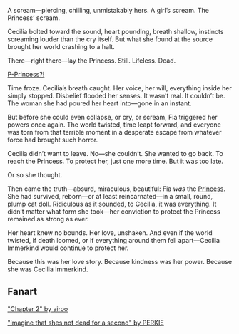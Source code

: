<!-- title: ...Princess? -->

A scream—piercing, chilling, unmistakably hers.
A girl’s scream.
The Princess’ scream.

Cecilia bolted toward the sound, heart pounding, breath shallow, instincts screaming louder than the cry itself. But what she found at the source brought her world crashing to a halt.

There—right there—lay the Princess.
Still. Lifeless.
Dead.

[P-Princess?!](#embed:https://www.youtube.com/live/LyufI3aiCB0?si=GTfSsdxPIM8QPDg9&t=6682)

Time froze. Cecilia’s breath caught. Her voice, her will, everything inside her simply stopped. Disbelief flooded her senses. It wasn’t real. It couldn’t be. The woman she had poured her heart into—gone in an instant.

But before she could even collapse, or cry, or scream, Fia triggered her powers once again. The world twisted, time leapt forward, and everyone was torn from that terrible moment in a desperate escape from whatever force had brought such horror.

Cecilia didn’t want to leave. No—she couldn’t. She wanted to go back. To reach the Princess. To protect her, just one more time. But it was too late.

Or so she thought.

Then came the truth—absurd, miraculous, beautiful: Fia _was_ the [Princess](https://www.youtube.com/live/LyufI3aiCB0?si=H-D5NeI_IUYhZRio&t=6927).
She had survived, reborn—or at least reincarnated—in a small, round, plump cat doll. Ridiculous as it sounded, to Cecilia, it was everything. It didn’t matter what form she took—her conviction to protect the Princess remained as strong as ever.

Her heart knew no bounds. Her love, unshaken. And even if the world twisted, if death loomed, or if everything around them fell apart—Cecilia Immerkind would continue to protect her.

Because this was her love story.
Because kindness was her power.
Because she was Cecilia Immerkind.

## Fanart

["Chapter 2" by airoo](https://x.com/airoover/status/1931004326840836230)

<!-- gigi, shiori, liz, nerissa -->

["imagine that shes not dead for a second" by PERKIE](https://x.com/PerksJAZZBERI/status/1927895503024574728)
